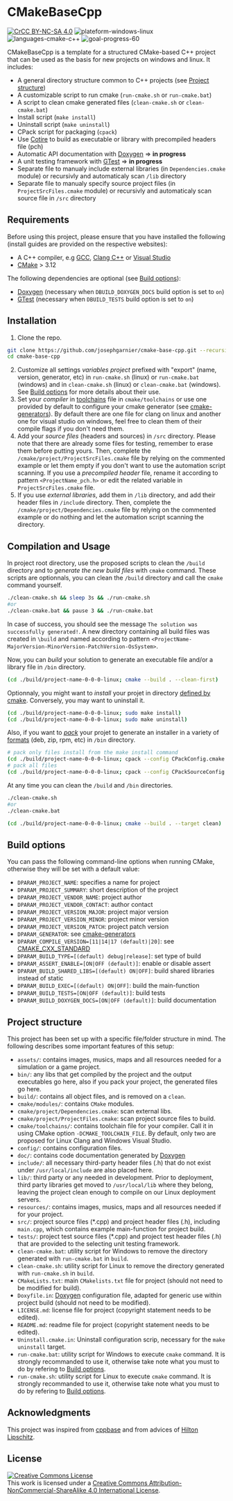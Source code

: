 # CMakeBaseCpp

<a rel="license" href="http://creativecommons.org/licenses/by-nc-sa/4.0/"><img alt="CrCC BY-NC-SA 4.0" src="https://img.shields.io/badge/license-CC%20BY--NC--SA%204.0-brightgreen.svg"/></a> <img alt="plateform-windows-linux" src="https://img.shields.io/badge/platform-windows%20%7C%20linux-lightgrey.svg"/> <img alt="languages-cmake-c++" src="https://img.shields.io/badge/languages-CMake%20%7C%20C%2B%2B-blue.svg"/> <img alt="goal-progress-60" src="https://img.shields.io/badge/goal%20progress-60%25-orange.svg"/>

CMakeBaseCpp is a template for a structured CMake-based C++ project that can be used as the basis for new projects on windows and linux. It includes:

- A general directory structure common to C++ projects (see [Project structure](https://github.com/josephgarnier/cmake-base-cpp#project-structure))
- A customizable script to run cmake (`run-cmake.sh` or `run-cmake.bat`)
- A script to clean cmake generated files (`clean-cmake.sh` or `clean-cmake.bat`)
- Install script (`make install`)
- Uninstall script (`make uninstall`)
- CPack script for packaging (`cpack`)
- Use [Cotire](https://github.com/sakra/cotire) to build as executable or library with precompiled headers file (pch)
- Automatic API documentation with [Doxygen](http://www.doxygen.nl/) => **in progress**
- A unit testing framework with [GTest](https://github.com/google/googletest) => **in progress**
- Separate file to manualy include external libraries (in `Dependencies.cmake` module) or recursivly and automaticaly scan `/lib` directory
- Separate file to manualy specify source project files (in `ProjectSrcFiles.cmake` module) or recursivly and automaticaly scan source file in `/src` directory

## Requirements

Before using this project, please ensure that you have installed the following (install guides are provided on the respective websites):

- A C++ compiler, e.g [GCC](https://gcc.gnu.org/), [Clang C++](https://clang.llvm.org/cxx_status.html) or [Visual Studio](https://visualstudio.microsoft.com)
- [CMake](https://cmake.org/) > 3.12

The following dependencies are optional (see [Build options](https://github.com/josephgarnier/cmake-base-cpp#build-options)):

- [Doxygen](http://www.doxygen.nl/) (necessary when `DBUILD_DOXYGEN_DOCS` build option is set to `on`)
- [GTest](https://github.com/google/googletest) (necessary when `DBUILD_TESTS` build option is set to `on`)

## Installation

1. Clone the repo.
```bash
git clone https://github.com/josephgarnier/cmake-base-cpp.git --recursive
cd cmake-base-cpp
```
2. Customize all settings *variables project* prefixed with "export" (name, version, generator, etc) in `run-cmake.sh` (linux) or `run-cmake.bat` (windows) and in `clean-cmake.sh` (linux) or `clean-cmake.bat` (windows). See [Build options](https://github.com/josephgarnier/cmake-base-cpp#build-options) for more details about their use.
3. Set your *compiler* in [toolchains](https://cmake.org/cmake/help/latest/manual/cmake-toolchains.7.html) file in `cmake/toolchains` or use one provided by default to configure your cmake generator (see [cmake-generators](https://cmake.org/cmake/help/latest/manual/cmake-generators.7.html)). By default there are one file for clang on linux and another one for visual studio on windows, feel free to clean them of their compile flags if you don't need them.
4. Add your *source files* (headers and sources) in `/src` directory. Please note that there are already some files for testing, remember to erase them before putting yours. Then, complete the `/cmake/project/ProjectSrcFiles.cmake` file by relying on the commented example or let them empty if you don't want to use the automation script scanning. If you use a *precompiled header* file, rename it according to pattern `<ProjectName_pch.h>` or edit the related variable in `ProjectSrcFiles.cmake` file.
5. If you use *external libraries*, add them in `/lib` directory, and add their header files in `/include` directory. Then, complete the `/cmake/project/Dependencies.cmake` file by relying on the commented example or do nothing and let the automation script scanning the directory.

## Compilation and Usage

In project root directory, use the proposed scripts to clean the `/build` directory and to *generate the new build files* with `cmake` command. These scripts are optionnals, you can clean the `/build` directory and call the `cmake` command yourself.

```bash
./clean-cmake.sh && sleep 3s && ./run-cmake.sh
#or
./clean-cmake.bat && pause 3 && ./run-cmake.bat
```

In case of success, you should see the message `The solution was successfully generated!`. A new directory containing all build files was created in `\build` and named according to pattern `<ProjectName-MajorVersion-MinorVersion-PatchVersion-OsSystem>`.

Now, you can *build* your solution to generate an executable file and/or a library file in `/bin` directory.

```bash
(cd ./build/project-name-0-0-0-linux; cmake --build . --clean-first)
```

Optionnaly, you might want to *install* your projet in directory [defined by cmake](https://cmake.org/cmake/help/latest/variable/CMAKE_INSTALL_PREFIX.html). Conversely, you may want to uninstall it.

```bash
(cd ./build/project-name-0-0-0-linux; sudo make install)
(cd ./build/project-name-0-0-0-linux; sudo make uninstall)
```

Also, if you want to [*pack*](https://cmake.org/cmake/help/latest/manual/cpack.1.html) your projet to generate an installer in a variety of [formats](https://cmake.org/cmake/help/latest/manual/cpack.1.html) (deb, zip, rpm, etc) in `/bin` directory.

```bash
# pack only files install from the make install command
(cd ./build/project-name-0-0-0-linux; cpack --config CPackConfig.cmake && sleep 2s && rm -r ../../bin/_CPack_Packages)
# pack all files
(cd ./build/project-name-0-0-0-linux; cpack --config CPackSourceConfig.cmake && sleep 2s && rm -r ../../bin/_CPack_Packages)
```

At any time you can clean the `/build` and `/bin` directories.

```bash
./clean-cmake.sh
#or
./clean-cmake.bat

(cd ./build/project-name-0-0-0-linux; cmake --build . --target clean)
```

## Build options

You can pass the following command-line options when running CMake, otherwise they will be set with a default value:

- `DPARAM_PROJECT_NAME`: specifies a name for project
- `DPARAM_PROJECT_SUMMARY`: short description of the project
- `DPARAM_PROJECT_VENDOR_NAME`: project author
- `DPARAM_PROJECT_VENDOR_CONTACT`: author contact
- `DPARAM_PROJECT_VERSION_MAJOR`: project major version
- `DPARAM_PROJECT_VERSION_MINOR`: project minor version
- `DPARAM_PROJECT_VERSION_PATCH`: project patch version
- `DPARAM_GENERATOR`: see [cmake-generators](https://cmake.org/cmake/help/latest/manual/cmake-generators.7.html)
- `DPARAM_COMPILE_VERSION=[11|14|17 (default)|20]`: see [CMAKE_CXX_STANDARD](https://cmake.org/cmake/help/v3.1/variable/CMAKE_CXX_STANDARD.html)
- `DPARAM_BUILD_TYPE=[(default) debug|release]`: set type of build
- `DPARAM_ASSERT_ENABLE=[ON|OFF (default)]`: enable or disable assert
- `DPARAM_BUILD_SHARED_LIBS=[(default) ON|OFF]`: build shared libraries instead of static
- `DPARAM_BUILD_EXEC=[(default) ON|OFF]`: build the main-function
- `DPARAM_BUILD_TESTS=[ON|OFF (default)]`: build tests
- `DPARAM_BUILD_DOXYGEN_DOCS=[ON|OFF (default)]`: build documentation

## Project structure

This project has been set up with a specific file/folder structure in mind. The following describes some important features of this setup:

- `assets/`: contains images, musics, maps and all resources needed for a simulation or a game project.
- `bin/`: any libs that get compiled by the project and the output executables go here, also if you pack your project, the generated files go here.
- `build/`: contains all object files, and is removed on a `clean`.
- `cmake/modules/`: contains `CMake` modules.
- `cmake/project/Dependencies.cmake`: scan external libs.
- `cmake/project/ProjectFiles.cmake`: scan project source files to build.
- `cmake/toolchains/`: contains toolchain file for your compiler. Call it in using CMake option `-DCMAKE_TOOLCHAIN_FILE`. By default, only two are proposed for Linux Clang and Windows Visual Studio.
- `config/`: contains configuration files.
- `doc/`: contains code documentation generated by [Doxygen](http://www.doxygen.org "Doxygen homepage")
- `include/`: all necessary third-party header files (.h) that do not exist under `/usr/local/include` are also placed here.
- `lib/`: third party or any needed in development. Prior to deployment, third party libraries get moved to `/usr/local/lib` where they belong, leaving the project clean enough to compile on our Linux deployment servers.
- `resources/`: contains images, musics, maps and all resources needed if for your project.
- `src/`: project source files (*.cpp) and project header files (.h), including `main.cpp`, which contains example main-function for project build.
- `tests/`: project test source files (*.cpp) and project test header files (.h) that are provided to the selecting unit testing framework.
- `clean-cmake.bat`: utility script for Windows to remove the directory generated with `run-cmake.bat` in `build`.
- `clean-cmake.sh`: utility script for Linux to remove the directory generated with `run-cmake.sh` in `build`.
- `CMakeLists.txt`: main `CMakelists.txt` file for project (should not need to be modified for build).
- `Doxyfile.in`: [Doxygen](http://www.doxygen.org "Doxygen homepage") configuration file, adapted for generic use within project build (should not need to be modified).
- `LICENSE.md`: license file for project (copyright statement needs to be edited).
- `README.md`: readme file for project (copyright statement needs to be edited).
- `Uninstall.cmake.in`: Uninstall configuration scrip, necessary for the `make uninstall` target.
- `run-cmake.bat`: utility script for Windows to execute `cmake` command. It is strongly recommanded to use it, otherwise take note what you must to do by refering to [Build options](https://github.com/josephgarnier/cmake-base-cpp#build-options).
- `run-cmake.sh`: utility script for Linux to execute `cmake` command. It is strongly recommanded to use it, otherwise take note what you must to do by refering to [Build options](https://github.com/josephgarnier/cmake-base-cpp#build-options).

## Acknowledgments

This project was inspired from [cppbase](https://github.com/kartikkumar/cppbase) and from advices of [Hilton Lipschitz](https://hiltmon.com/blog/2013/07/03/a-simple-c-plus-plus-project-structure/).

## License

<a rel="license" href="http://creativecommons.org/licenses/by-nc-sa/4.0/"><img alt="Creative Commons License" style="border-width:0" src="https://i.creativecommons.org/l/by-nc-sa/4.0/88x31.png" /></a><br />This work is licensed under a <a rel="license" href="http://creativecommons.org/licenses/by-nc-sa/4.0/">Creative Commons Attribution-NonCommercial-ShareAlike 4.0 International License</a>.
